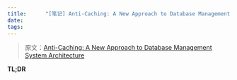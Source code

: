 ```yaml
---
title:      "[笔记] Anti-Caching: A New Approach to Database Management System Architecture"
date:       
tags:
---
```


> 原文：[Anti-Caching: A New Approach to Database Management System Architecture](https://dl.acm.org/doi/pdf/10.14778/2556549.2556575)

**TL;DR**
